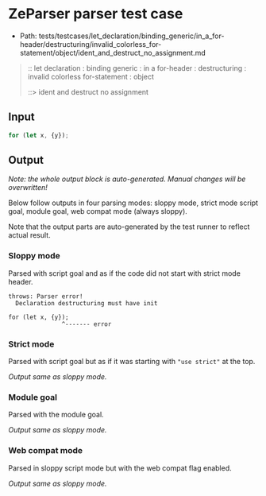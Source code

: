 # ZeParser parser test case

- Path: tests/testcases/let_declaration/binding_generic/in_a_for-header/destructuring/invalid_colorless_for-statement/object/ident_and_destruct_no_assignment.md

> :: let declaration : binding generic : in a for-header : destructuring : invalid colorless for-statement : object
>
> ::> ident and destruct no assignment

## Input

`````js
for (let x, {y});
`````

## Output

_Note: the whole output block is auto-generated. Manual changes will be overwritten!_

Below follow outputs in four parsing modes: sloppy mode, strict mode script goal, module goal, web compat mode (always sloppy).

Note that the output parts are auto-generated by the test runner to reflect actual result.

### Sloppy mode

Parsed with script goal and as if the code did not start with strict mode header.

`````
throws: Parser error!
  Declaration destructuring must have init

for (let x, {y});
               ^------- error
`````

### Strict mode

Parsed with script goal but as if it was starting with `"use strict"` at the top.

_Output same as sloppy mode._

### Module goal

Parsed with the module goal.

_Output same as sloppy mode._

### Web compat mode

Parsed in sloppy script mode but with the web compat flag enabled.

_Output same as sloppy mode._
